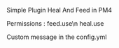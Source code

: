 Simple Plugin Heal And Feed in PM4

Permissions :
feed.use\n
heal.use

Custom message in the config.yml

